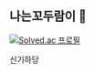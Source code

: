 ## 나는꼬두람이 👋
[![Solved.ac
프로필](http://mazassumnida.wtf/api/v2/generate_badge?boj=duram21)](https://solved.ac/duram21)
<!--
**duram21/duram21** is a ✨ _special_ ✨ repository because its `README.md` (this file) appears on your GitHub profile.

Here are some ideas to get you started:

- 🔭 I’m currently working on ...
- 🌱 I’m currently learning ...
- 👯 I’m looking to collaborate on ...
- 🤔 I’m looking for help with ...
- 💬 Ask me about ...
- 📫 How to reach me: ...
- 😄 Pronouns: ...
- ⚡ Fun fact: ...
-->  신기하당
